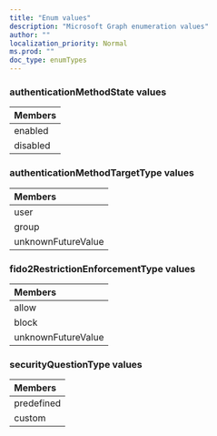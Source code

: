```yaml
---
title: "Enum values"
description: "Microsoft Graph enumeration values"
author: ""
localization_priority: Normal
ms.prod: ""
doc_type: enumTypes
---
```


### authenticationMethodState values 




|Members|
|:---|
|enabled|
|disabled|

### authenticationMethodTargetType values 



|Members|
|:---|
|user|
|group|
|unknownFutureValue|

### fido2RestrictionEnforcementType values 



|Members|
|:---|
|allow|
|block|
|unknownFutureValue|

### securityQuestionType values 



|Members|
|:---|
|predefined|
|custom|

